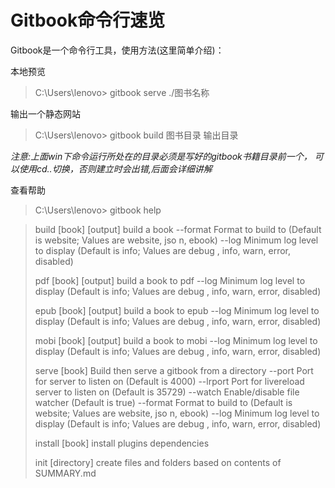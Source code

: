 # Gitbook命令行速览

Gitbook是一个命令行工具，使用方法(这里简单介绍)：

本地预览

>C:\Users\lenovo> gitbook serve ./图书名称

输出一个静态网站

>C:\Users\lenovo> gitbook build 图书目录 输出目录

*注意:上面win下命令运行所处在的目录必须是写好的gitbook书籍目录前一个， 可以使用cd..切换，否则建立时会出错,后面会详细讲解*

查看帮助

>C:\Users\lenovo> gitbook help

>build [book] [output]          build a book
--format     Format to build to (Default is website; Values are website, jso
n, ebook)
--log        Minimum log level to display (Default is info; Values are debug
, info, warn, error, disabled)
>
>pdf [book] [output]    build a book to pdf
--log        Minimum log level to display (Default is info; Values are debug
, info, warn, error, disabled)
>
>epub [book] [output]   build a book to epub
--log        Minimum log level to display (Default is info; Values are debug
, info, warn, error, disabled)
>
>mobi [book] [output]   build a book to mobi
--log        Minimum log level to display (Default is info; Values are debug
, info, warn, error, disabled)
>
>serve [book]   Build then serve a gitbook from a directory
--port       Port for server to listen on (Default is 4000)
--lrport     Port for livereload server to listen on (Default is 35729)
--watch      Enable/disable file watcher (Default is true)
--format     Format to build to (Default is website; Values are website, jso
n, ebook)
--log        Minimum log level to display (Default is info; Values are debug
, info, warn, error, disabled)
>
>install [book]         install plugins dependencies
>
>init [directory]       create files and folders based on contents of SUMMARY.md